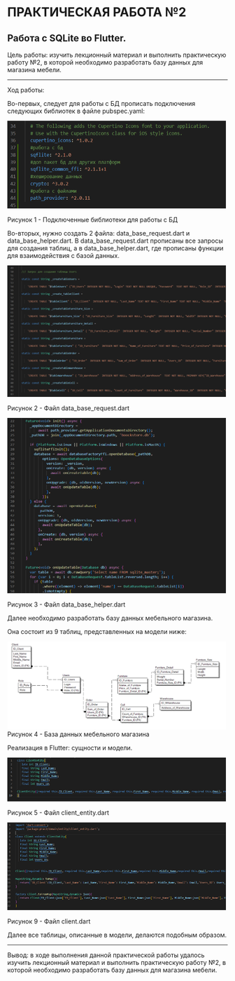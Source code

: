 # ПРАКТИЧЕСКАЯ РАБОТА №2
## Работа с SQLite во Flutter.
Цель работы: изучить лекционный материал и выполнить практическую работу №2, в которой необходимо разработать базу данных для магазина мебели.

--------------------------------

Ход работы:

Во-первых, следует для работы с БД прописать подключения следующих библиотек в файле pubspec.yaml:

<img src="assets/A.png" width="500" height="200" style="max-width: 100%;">

Рисунок 1 - Подключенные библиотеки для работы с БД

Во-вторых, нужно создать 2 файла: data_base_request.dart и data_base_helper.dart. В data_base_request.dart прописаны все запросы для создания таблиц, а в data_base_helper.dart, где прописаны функции для взаимодействия с базой данных.

 <img src="assets/B.png" width="500" height="300" style="max-width: 100%;">

Рисунок 2 - Файл data_base_request.dart

  <img src="assets/C.png" width="500" height="400" style="max-width: 100%;">

Рисунок 3 - Файл data_base_helper.dart

Далее необходимо разработать базу данных мебельного магазина.

 Она состоит из 9 таблиц, представленных на модели ниже:

   <img src="assets/D.png" width="500" height="200" style="max-width: 100%;">
Рисунок 4 - База данных мебельного магазина

Реализация в Flutter: сущности и модели.
    
<img src="assets/E.png" width="500" height="100" style="max-width: 100%;">

Рисунок 5 - Файл client_entity.dart

<img src="assets/F.png" width="500" height="200" style="max-width: 100%;">

Рисунок 9 - Файл client.dart

Далее все таблицы, описанные в модели, делаются подобным образом.

--------------------------------

Вывод: в ходе выполнения данной практической работы удалось изучить лекционный материал и выполнить практическую работу №2, в которой необходимо разработать базу данных для магазина мебели.
